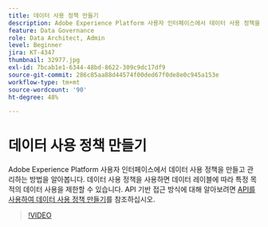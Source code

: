 ```yaml
---
title: 데이터 사용 정책 만들기
description: Adobe Experience Platform 사용자 인터페이스에서 데이터 사용 정책을 만들고 관리하는 방법을 알아봅니다. 데이터 사용 정책을 사용하면 데이터 레이블에 따라 특정 목적의 데이터 사용을 제한할 수 있습니다.
feature: Data Governance
role: Data Architect, Admin
level: Beginner
jira: KT-4347
thumbnail: 32977.jpg
exl-id: 7bcab1e1-6344-48bd-8622-309c9dc17df9
source-git-commit: 286c85aa88d44574f00ded67f0de8e0c945a153e
workflow-type: tm+mt
source-wordcount: '90'
ht-degree: 48%

---
```


# 데이터 사용 정책 만들기

Adobe Experience Platform 사용자 인터페이스에서 데이터 사용 정책을 만들고 관리하는 방법을 알아봅니다. 데이터 사용 정책을 사용하면 데이터 레이블에 따라 특정 목적의 데이터 사용을 제한할 수 있습니다. API 기반 접근 방식에 대해 알아보려면 [API를 사용하여 데이터 사용 정책 만들기](https://experienceleague.adobe.com/docs/experience-platform/data-governance/policies/create.html?lang=ko)를 참조하십시오.

>[!VIDEO](https://video.tv.adobe.com/v/32977?learn=on&enablevpops)